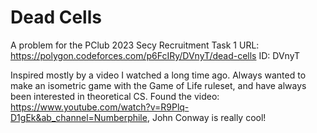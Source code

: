 # Dead Cells
A problem for the PClub 2023 Secy Recruitment Task 1
URL: https://polygon.codeforces.com/p6FcIRy/DVnyT/dead-cells
ID: DVnyT

Inspired mostly by a video I watched a long time ago. Always wanted to make an isometric game with the Game of Life ruleset, and have always been interested in theoretical CS.
Found the video: https://www.youtube.com/watch?v=R9Plq-D1gEk&ab_channel=Numberphile, John Conway is really cool!
